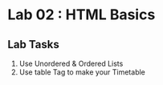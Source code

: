 # Lab 02 : HTML Basics

## Lab Tasks
1. Use Unordered & Ordered Lists
2. Use table Tag to make your Timetable